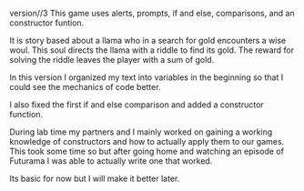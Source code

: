 version//3
This game uses alerts, prompts, if and else, comparisons, and an constructor funtion.

It is story based about a llama who in a search for gold encounters a wise woul.  This soul directs the llama with a riddle to find its gold.  The reward for solving the riddle leaves the player with a sum of gold.

In this version I organized my text into variables in the beginning so that I could see the mechanics of code better.

I also fixed the first if and else comparison and added a constructor function.

During lab time my partners and I mainly worked on gaining a working knowledge of constructors and how to actually apply them to our games.
This took some time so but after going home and watching an episode of Futurama I was able to actually write one that worked.

Its basic for now but I will make it better later.
